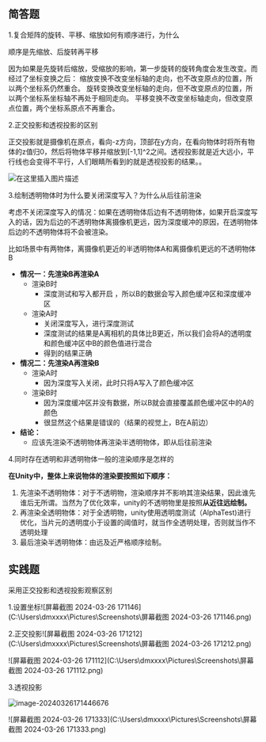 ## 简答题

1.复合矩阵的旋转、平移、缩放如何有顺序进行，为什么

顺序是先缩放、后旋转再平移

因为如果是先旋转后缩放，受缩放的影响，第一步旋转的旋转角度会发生改变。而经过了坐标变换之后：
缩放变换不改变坐标轴的走向，也不改变原点的位置，所以两个坐标系仍然重合。
旋转变换改变坐标轴的走向，但不改变原点的位置，所以两个坐标系坐标轴不再处于相同走向。
平移变换不改变坐标轴走向，但改变原点位置，两个坐标系原点不再重合。

2.正交投影和透视投影的区别

正交投影就是摄像机在原点，看向-z方向，顶部在y方向，在看向物体时将所有物体的z值归0，然后将物体平移并缩放到[-1,1]^2之间。透视投影就是近大远小，平行线也会变得不平行，人们眼睛所看到的就是透视投影的结果。。

![在这里插入图片描述](https://img-blog.csdnimg.cn/20200517225522434.png?x-oss-process=image/watermark,type_ZmFuZ3poZW5naGVpdGk,shadow_10,text_aHR0cHM6Ly9ibG9nLmNzZG4ubmV0L3FxXzQzMTQ5MDUx,size_16,color_FFFFFF,t_70)

3.绘制透明物体时为什么要关闭深度写入？为什么从后往前渲染

考虑不关闭深度写入的情况：如果在透明物体后边有不透明物体，如果开启深度写入的话，因为后边的不透明物体离摄像机更远，因为深度缓冲的原因，在透明物体后边的不透明物体将不会被渲染。

比如场景中有两物体，离摄像机更近的半透明物体A和离摄像机更远的不透明物体B

- **情况一：先渲染B再渲染A**
  - 渲染B时
    - 深度测试和写入都开启 ，所以B的数据会写入颜色缓冲区和深度缓冲区
  - 渲染A时
    - 关闭深度写入，进行深度测试
    - 深度测试的结果是A离相机的具体比B更近，所以我们会将A的透明度和颜色缓冲区中B的颜色值进行混合
    - 得到的结果正确
- **情况二：先渲染A再渲染B**
  - 渲染A时
    - 因为深度写入关闭，此时只将A写入了颜色缓冲区
  - 渲染B时
    - 因为深度缓冲区并没有数据，所以B就会直接覆盖颜色缓冲区中的A的颜色
    - 很显然这个结果是错误的（结果的视觉上，B在A前边）
- **结论：**
  - 应该先渲染不透明物体再渲染半透明物体，即从后往前渲染

4.同时存在透明和非透明物体一般的渲染顺序是怎样的

**在Unity中，整体上来说物体的渲染要按照如下顺序：**

1. 先渲染不透明物体：对于不透明物，渲染顺序并不影响其渲染结果，因此谁先谁后无所谓。当然为了优化效率，unity的不透明物里是按照**从近往远绘制。**
2. 再渲染全透明物体：对于全透明物，unity使用透明度测试（AlphaTest)进行优化，当片元的透明度小于设置的阈值时，就当作全透明处理，否则就当作不透明处理
3. 最后渲染半透明物体：由远及近严格顺序绘制。



## 实践题

采用正交投影和透视投影观察区别

1.设置坐标![屏幕截图 2024-03-26 171146](C:\Users\dmxxxx\Pictures\Screenshots\屏幕截图 2024-03-26 171146.png)

2.正交投影![屏幕截图 2024-03-26 171212](C:\Users\dmxxxx\Pictures\Screenshots\屏幕截图 2024-03-26 171212.png)

![屏幕截图 2024-03-26 171112](C:\Users\dmxxxx\Pictures\Screenshots\屏幕截图 2024-03-26 171112.png)

3.透视投影

![image-20240326171446676](C:\Users\dmxxxx\AppData\Roaming\Typora\typora-user-images\image-20240326171446676.png)

![屏幕截图 2024-03-26 171333](C:\Users\dmxxxx\Pictures\Screenshots\屏幕截图 2024-03-26 171333.png)